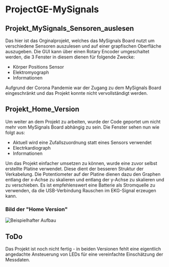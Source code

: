 # ProjectGE-MySignals

## Projekt_MySignals_Sensoren_auslesen
Das hier ist das Orginalprojekt, welches das MySignals Board nutzt um verschiedene Sensoren auszulesen und auf einer grapfischen Oberfläche auszugeben.
Die GUI kann über einen Rotary Encoder umgeschaltet werden, die 3 Fenster in diesem dienen für folgende Zwecke:
- Körper Positions Sensor
- Elektromyograph
- Informationen

Aufgrund der Corona Pandemie war der Zugang zu dem MySignals Board eingeschränkt und das Projekt konnte nicht vervollständigt werden.

## Projekt_Home_Version
Um weiter an dem Projekt zu arbeiten, wurde der Code geportet um nicht mehr vom MySignals Board abhängig zu sein. Die Fenster sehen nun wie folgt aus:
- Aktuell wird eine Zufallszuordnung statt eines Sensors verwendet
- Electrkardiograph
- Informationen

Um das Projekt einfacher umsetzen zu können, wurde eine zuvor selbst erstellte Platine verwendet. Diese dient der besseren Struktur der Verkabelung.
Die Potentiometer auf der Platine dienen dazu den Graphen entlang der x-Achse zu skalieren und entlang der y-Achse zu skalieren und zu verschieben.
Es ist empfehlenswert eine Batterie als Stromquelle zu verwenden, da die USB-Verbindung Rauschen im EKG-Signal erzeugen kann.
### Bild der "Home Version"
![Beispielhafter Aufbau](https://github.com/dont-ask-why/ProjectGE-MySignals/blob/main/Home_Version_Example.png)
## ToDo
Das Projekt ist noch nicht fertig - in beiden Versionen fehlt eine eigentlich angedachte Ansteuerung von LEDs für eine vereinfachte Einschätzung der Messdaten.
